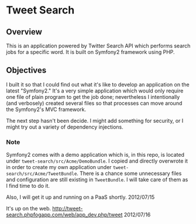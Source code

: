 # Tweet Search

## Overview
This is an application powered by Twitter Search API which performs search jobs for a specific word. It is built on Symfony2 framework using PHP. 

## Objectives
I built it so that I could find out what it's like to develop an application on the latest "Symfony2." It's a very simple application which would only require one file of plain program to get the job done; nevertheless I intentionally (and verbosely) created several files so that processes can move around the Symfony2's MVC framework.  

The next step hasn't been decide. I might add something for security, or I might try out a variety of dependency injections.

### Note
Symfony2 comes with a demo application which is, in this repo, is located under `tweet-search/src/Acme/DemoBundle`. I copied and directly overwrote it in order to create my own application under `tweet-search/src/Acme/TweetBundle`. There is a chance some unnecessary files and configuration are still existing in `TweetBundle`. I will take care of them as I find time to do it.

Also, I will get it up and running on a PaaS shortly.
2012/07/15

It's up on the web.
http://tweet-search.phpfogapp.com/web/app_dev.php/tweet
2012/07/16